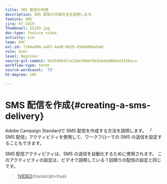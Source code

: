 ```yaml
---
title: SMS 配信の作成
description: SMS 配信の作成方法を説明します。
feature: SMS
jira: KT-1819
thumbnail: 25265.jpg
doc-type: feature video
activity: use
team: DOC
exl-id: 7184a998-a4d7-4ad8-9b29-4504088eeb4d
role: User
level: Beginner
source-git-commit: 943599bd7ce139ef846f093ebda9084a91550aca
workflow-type: tm+mt
source-wordcount: '75'
ht-degree: 20%

---
```


# SMS 配信を作成{#creating-a-sms-delivery}

Adobe Campaign Standardで SMS 配信を作成する方法を説明します。 「 SMS 配信」アクティビティを使用して、ワークフローでの SMS の送信を設定することもできます。

SMS 配信アクティビティは、SMS の送信を自動化するために使用されます。 このアクティビティの設定は、ビデオで説明している 1 回限りの配信の設定と同じです。

>[!VIDEO](https://video.tv.adobe.com/v/25265/?learn=on){transcript=true}
